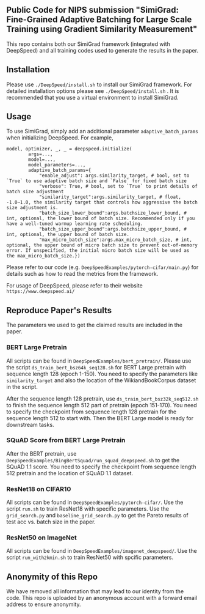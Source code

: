 ## Public Code for NIPS submission "SimiGrad: Fine-Grained Adaptive Batching for Large Scale Training using Gradient Similarity Measurement"
This repo contains both our SimiGrad framework (integrated with DeepSpeed) and all training codes used to generate the results in the paper.
## Installation
Please use `./DeepSpeed/install.sh` to install our SimiGrad framework. For detailed installation options please see `./DeepSpeed/install.sh` . It is recommended that you use a virtual environment to install SimiGrad.
## Usage
To use SimiGrad, simply add an additional parameter `adaptive_batch_params` when initializing DeepSpeed. For example,
```
model, optimizer, _, _ = deepspeed.initialize(
        args=...,
        model=...,
        model_parameters=...,
        adaptive_batch_params={
            "enable_adjust": args.similarity_target, # bool, set to `True` to use adaptive batch size and `False` for fixed batch size
            "verbose": True, # bool, set to `True` to print details of batch size adjustment
            "similarity_target":args.similarity_target, # float, -1.0~1.0, the similarity target that controls how aggressive the batch size adjustment is.
            "batch_size_lower_bound":args.batchsize_lower_bound, # int, optional, the lower bound of batch size. Recommended only if you have a well-tuned warmup learning rate scheduling.
            "batch_size_upper_bound":args.batchsize_upper_bound, # int, optional, the upper bound of batch size.
            "max_micro_batch_size":args.max_micro_batch_size, # int, optional, the upper bound of micro batch size to prevent out-of-memory error. If unspecified, the initial micro batch size will be used as the max_micro_batch_size.})
```
Please refer to our code (e.g. `DeepSpeedExamples/pytorch-cifar/main.py`) for details such as how to read the metrics from the framework.

For usage of DeepSpeed, please refer to their website `https://www.deepspeed.ai/`
## Reproduce Paper's Results
The parameters we used to get the claimed results are included in the paper.
### BERT Large Pretrain
All scripts can be found in `DeepSpeedExamples/bert_pretrain/`. Please use the script `ds_train_bert_bsz64k_seq128.sh` for BERT Large pretrain with sequence length 128 (epoch 1-150). You need to specify the parameters like `similarity_target` and also the location of the WikiandBookCorpus dataset in the script. 

After the sequence length 128 pretrain, use `ds_train_bert_bsz32k_seq512.sh` to finish the sequence length 512 part of pretrain (epoch 151-170). You need to specify the checkpoint from sequence length 128 pretrain for the sequence length 512 to start with. Then the BERT Large model is ready for downstream tasks.
### SQuAD Score from BERT Large Pretrain
After the BERT pretrain, use `DeepSpeedExamples/BingBertSquad/run_squad_deepspeed.sh` to get the SQuAD 1.1 score. You need to specify the checkpoint from sequence length 512 pretrain and the location of SQuAD 1.1 dataset.
### ResNet18 on CIFAR10
All scripts can be found in `DeepSpeedExamples/pytorch-cifar/`. Use the script `run.sh` to train ResNet18 with specific parameters. Use the `grid_search.py` and `baseline_grid_search.py` to get the Pareto results of test acc vs. batch size in the paper.
### ResNet50 on ImageNet
All scripts can be found in `DeepSpeedExamples/imagenet_deepspeed/`. Use the script `run_with2kmin.sh` to train ResNet50 with spcific parameters.

## Anonymity of this Repo
We have removed all information that may lead to our identity from the code. This repo is uploaded by an anonymous account with a forward email address to ensure anonymity.
